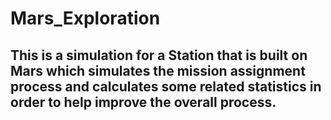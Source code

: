 # Mars_Exploration
## This is a simulation for a Station that is built on Mars which simulates the mission assignment process and calculates some related statistics in order to help improve the overall process.

